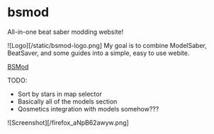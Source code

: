 # bsmod
All-in-one beat saber modding website!


![Logo][/static/bsmod-logo.png]
My goal is to combine ModelSaber, BeatSaver, and some guides into a simple, easy to use webite.



[BSMod](https://bsm.sushipython.us)

TODO:
- Sort by stars in map selector
- Basically all of the models section
- Qosmetics integration with models somehow???

![Screenshot][/firefox_aNpB62awyw.png]
